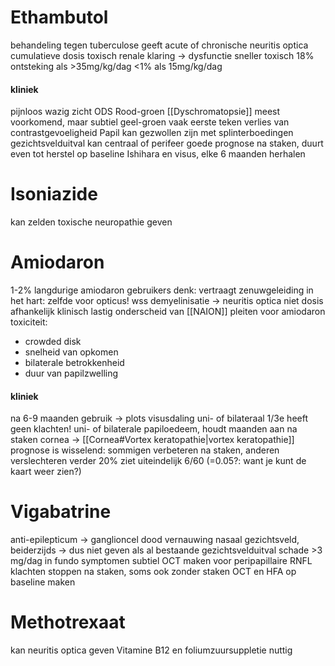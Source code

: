 # Ethambutol
behandeling tegen tuberculose
geeft acute of chronische neuritis optica
cumulatieve dosis toxisch
renale klaring -> dysfunctie sneller toxisch
18% ontsteking als >35mg/kg/dag
<1% als 15mg/kg/dag

#### kliniek
pijnloos wazig zicht ODS
Rood-groen [[Dyschromatopsie]] meest voorkomend, maar subtiel geel-groen vaak eerste teken
verlies van contrastgevoeligheid
Papil kan gezwollen zijn met splinterboedingen
gezichtsvelduitval kan centraal of perifeer
goede prognose na staken, duurt even tot herstel
op baseline Ishihara en visus, elke 6 maanden herhalen

# Isoniazide
kan zelden toxische neuropathie geven

# Amiodaron
1-2% langdurige amiodaron gebruikers
denk: vertraagt zenuwgeleiding in het hart: zelfde voor opticus!
wss demyelinisatie -> neuritis optica
niet dosis afhankelijk
klinisch lastig onderscheid van [[NAION]]
pleiten voor amiodaron toxiciteit:
- crowded disk
- snelheid van opkomen
- bilaterale betrokkenheid
- duur van papilzwelling

#### kliniek
na 6-9 maanden gebruik -> plots visusdaling uni- of bilateraal
1/3e heeft geen klachten!
uni- of bilaterale papiloedeem, houdt maanden aan na staken
cornea -> [[Cornea#Vortex keratopathie|vortex keratopathie]] 
prognose is wisselend: sommigen verbeteren na staken, anderen verslechteren verder
20% ziet uiteindelijk 6/60 (=0.05?: want je kunt de kaart weer zien?)


# Vigabatrine
anti-epilepticum -> ganglioncel dood
vernauwing nasaal gezichtsveld, beiderzijds -> dus niet geven als al bestaande gezichtsvelduitval
schade >3 mg/dag
in fundo symptomen subtiel
OCT maken voor peripapillaire RNFL
klachten stoppen na staken, soms ook zonder staken
OCT en HFA op baseline maken

# Methotrexaat 
kan neuritis optica geven
Vitamine B12 en foliumzuursuppletie nuttig

